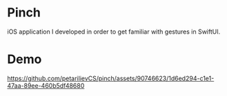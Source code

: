 # Pinch

iOS application I developed in order to get familiar with gestures in SwiftUI. 

# Demo

https://github.com/petarilievCS/pinch/assets/90746623/1d6ed294-c1e1-47aa-89ee-460b5df48680

